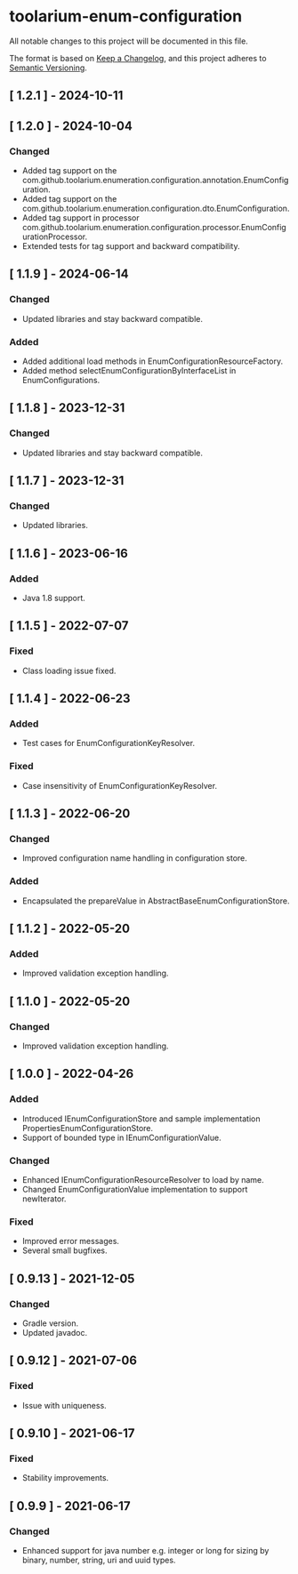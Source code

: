 # toolarium-enum-configuration

All notable changes to this project will be documented in this file.

The format is based on [Keep a Changelog](https://keepachangelog.com/en/1.0.0/),
and this project adheres to [Semantic Versioning](https://semver.org/spec/v2.0.0.html).

## [ 1.2.1 ] - 2024-10-11

## [ 1.2.0 ] - 2024-10-04
### Changed
- Added tag support on the com.github.toolarium.enumeration.configuration.annotation.EnumConfiguration.
- Added tag support on the com.github.toolarium.enumeration.configuration.dto.EnumConfiguration.
- Added tag support in processor com.github.toolarium.enumeration.configuration.processor.EnumConfigurationProcessor.
- Extended tests for tag support and backward compatibility.

## [ 1.1.9 ] - 2024-06-14
### Changed
- Updated libraries and stay backward compatible.

### Added
- Added additional load methods in EnumConfigurationResourceFactory.
- Added method selectEnumConfigurationByInterfaceList in EnumConfigurations.

## [ 1.1.8 ] - 2023-12-31
### Changed
- Updated libraries and stay backward compatible.

## [ 1.1.7 ] - 2023-12-31
### Changed
- Updated libraries.

## [ 1.1.6 ] - 2023-06-16
### Added
- Java 1.8 support.

## [ 1.1.5 ] - 2022-07-07
### Fixed
- Class loading issue fixed.

## [ 1.1.4 ] - 2022-06-23
### Added
- Test cases for EnumConfigurationKeyResolver.

### Fixed
- Case insensitivity of EnumConfigurationKeyResolver.

## [ 1.1.3 ] - 2022-06-20
### Changed
- Improved configuration name handling in configuration store.

### Added
- Encapsulated the prepareValue in AbstractBaseEnumConfigurationStore.

## [ 1.1.2 ] - 2022-05-20
### Added
- Improved validation exception handling.

## [ 1.1.0 ] - 2022-05-20
### Changed
- Improved validation exception handling.

## [ 1.0.0 ] - 2022-04-26
### Added
- Introduced IEnumConfigurationStore and sample implementation PropertiesEnumConfigurationStore.
- Support of bounded type in IEnumConfigurationValue.

### Changed
- Enhanced IEnumConfigurationResourceResolver to load by name.
- Changed EnumConfigurationValue implementation to support newIterator.

### Fixed
- Improved error messages.
- Several small bugfixes.

## [ 0.9.13 ] - 2021-12-05
### Changed
- Gradle version.
- Updated javadoc.

## [ 0.9.12 ] - 2021-07-06
### Fixed
- Issue with uniqueness.

## [ 0.9.10 ] - 2021-06-17
### Fixed
- Stability improvements.

## [ 0.9.9 ] - 2021-06-17
### Changed
- Enhanced support for java number e.g. integer or long for sizing by binary, number, string, uri and uuid types.
